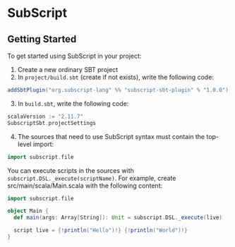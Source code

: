 # SubScript

## Getting Started
To get started using SubScript in your project:

1. Create a new ordinary SBT project
2. In `project/build.sbt` (create if not exists), write the following code:
  
  ```scala
  addSbtPlugin("org.subscript-lang" %% "subscript-sbt-plugin" % "1.0.0")
  ```
3. In `build.sbt`, write the following code:
  
  ```scala
  scalaVersion := "2.11.7"
  SubscriptSbt.projectSettings
  ```
4. The sources that need to use SubScript syntax must contain the top-level import:
  ```scala
  import subscript.file
  ```
  You can execute scripts in the sources with `subscript.DSL._execute(scriptName)`.
  For example, create src/main/scala/Main.scala with the following content:
  ```scala
  import subscript.file

  object Main {
    def main(args: Array[String]): Unit = subscript.DSL._execute(live)

    script live = {!println("Hello")!} {!println("World")!}
  }
  ```
